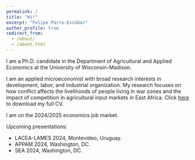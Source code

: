 ```yaml
---
permalink: /
title: "Hi!"
excerpt: "Felipe Parra-Escobar"
author_profile: true
redirect_from: 
  - /about/
  - /about.html
---
```


I am a Ph.D. candidate in the Department of Agricultural and Applied Economics at the University of Wisconsin-Madison.

I am an applied microeconomist with broad research interests in development, labor, and industrial organization. My research focuses on how conflict affects the livelihoods of people living in war zones and the impact of competition in agricultural input markets in East Africa. Click [here](/papers/CV_FelipeParra.pdf) to download my full CV.

I am on the 2024/2025 economics job market.

Upcoming presentations:
- LACEA-LAMES 2024, Montevideo, Uruguay.
- APPAM 2024, Washington, DC.
- SEA 2024, Washington, DC.


